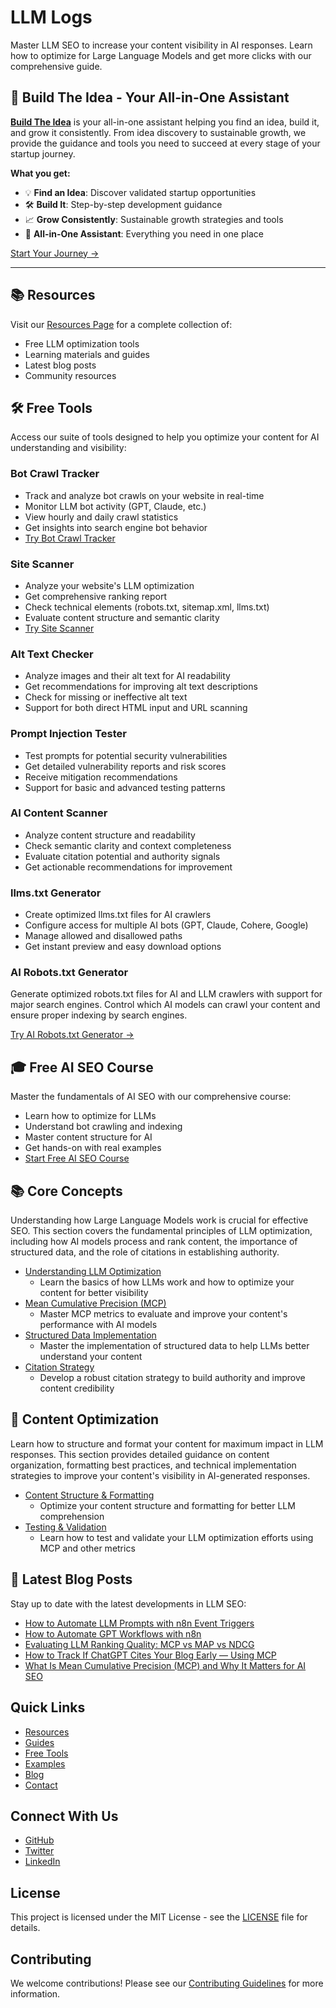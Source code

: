 # LLM Logs

Master LLM SEO to increase your content visibility in AI responses. Learn how to optimize for Large Language Models and get more clicks with our comprehensive guide.

## 🚀 Build The Idea - Your All-in-One Assistant

**[Build The Idea](https://buildtheidea.net/?utm_source=llmlogs&utm_medium=github&utm_campaign=promo)** is your all-in-one assistant helping you find an idea, build it, and grow it consistently. From idea discovery to sustainable growth, we provide the guidance and tools you need to succeed at every stage of your startup journey.

**What you get:**
- 💡 **Find an Idea**: Discover validated startup opportunities
- 🛠️ **Build It**: Step-by-step development guidance  
- 📈 **Grow Consistently**: Sustainable growth strategies and tools
- 🎯 **All-in-One Assistant**: Everything you need in one place

[Start Your Journey →](https://buildtheidea.net/?utm_source=llmlogs&utm_medium=github&utm_campaign=promo)

---

## 📚 Resources

Visit our [Resources Page](resources.html) for a complete collection of:
- Free LLM optimization tools
- Learning materials and guides
- Latest blog posts
- Community resources

## 🛠️ Free Tools

Access our suite of tools designed to help you optimize your content for AI understanding and visibility:

### Bot Crawl Tracker
- Track and analyze bot crawls on your website in real-time
- Monitor LLM bot activity (GPT, Claude, etc.)
- View hourly and daily crawl statistics
- Get insights into search engine bot behavior
- [Try Bot Crawl Tracker](https://llmlogs.com/bot-dashboard)

### Site Scanner
- Analyze your website's LLM optimization
- Get comprehensive ranking report
- Check technical elements (robots.txt, sitemap.xml, llms.txt)
- Evaluate content structure and semantic clarity
- [Try Site Scanner](https://llmlogs.com/scan-site)

### Alt Text Checker
- Analyze images and their alt text for AI readability
- Get recommendations for improving alt text descriptions
- Check for missing or ineffective alt text
- Support for both direct HTML input and URL scanning

### Prompt Injection Tester
- Test prompts for potential security vulnerabilities
- Get detailed vulnerability reports and risk scores
- Receive mitigation recommendations
- Support for basic and advanced testing patterns

### AI Content Scanner
- Analyze content structure and readability
- Check semantic clarity and context completeness
- Evaluate citation potential and authority signals
- Get actionable recommendations for improvement

### llms.txt Generator
- Create optimized llms.txt files for AI crawlers
- Configure access for multiple AI bots (GPT, Claude, Cohere, Google)
- Manage allowed and disallowed paths
- Get instant preview and easy download options

### AI Robots.txt Generator
Generate optimized robots.txt files for AI and LLM crawlers with support for major search engines. Control which AI models can crawl your content and ensure proper indexing by search engines.

[Try AI Robots.txt Generator →](/free-tools/ai-robots-txt-generator.html)

## 🎓 Free AI SEO Course

Master the fundamentals of AI SEO with our comprehensive course:

- Learn how to optimize for LLMs
- Understand bot crawling and indexing
- Master content structure for AI
- Get hands-on with real examples
- [Start Free AI SEO Course](https://llmlogs.com/ai-seo-course)

## 📚 Core Concepts

Understanding how Large Language Models work is crucial for effective SEO. This section covers the fundamental principles of LLM optimization, including how AI models process and rank content, the importance of structured data, and the role of citations in establishing authority.

- [Understanding LLM Optimization](https://llmlogs.com/guides/llm-optimization/core-concepts)
  - Learn the basics of how LLMs work and how to optimize your content for better visibility
- [Mean Cumulative Precision (MCP)](https://llmlogs.com/guides/llm-optimization/mean-cumulative-precision)
  - Master MCP metrics to evaluate and improve your content's performance with AI models
- [Structured Data Implementation](https://llmlogs.com/guides/llm-optimization/structured-data)
  - Master the implementation of structured data to help LLMs better understand your content
- [Citation Strategy](https://llmlogs.com/guides/llm-optimization/citation-strategy)
  - Develop a robust citation strategy to build authority and improve content credibility

## 🎯 Content Optimization

Learn how to structure and format your content for maximum impact in LLM responses. This section provides detailed guidance on content organization, formatting best practices, and technical implementation strategies to improve your content's visibility in AI-generated responses.

- [Content Structure & Formatting](https://llmlogs.com/guides/llm-optimization/content-optimization)
  - Optimize your content structure and formatting for better LLM comprehension
- [Testing & Validation](https://llmlogs.com/guides/llm-optimization/testing)
  - Learn how to test and validate your LLM optimization efforts using MCP and other metrics

## 📝 Latest Blog Posts

Stay up to date with the latest developments in LLM SEO:

- [How to Automate LLM Prompts with n8n Event Triggers](https://llmlogs.com/blog/automate-llm-prompts-with-n8n-event-triggers)
- [How to Automate GPT Workflows with n8n](https://llmlogs.com/blog/how-to-automate-gpt-workflows-with-n8n)
- [Evaluating LLM Ranking Quality: MCP vs MAP vs NDCG](https://llmlogs.com/blog/evaluating-llm-ranking-quality-mcp-vs-map-vs-ndcg)
- [How to Track If ChatGPT Cites Your Blog Early — Using MCP](https://llmlogs.com/blog/how-to-track-if-chatgpt-cites-your-blog-early-using-mcp)
- [What Is Mean Cumulative Precision (MCP) and Why It Matters for AI SEO](https://llmlogs.com/blog/what-is-mean-cumulative-precision-mcp-ai-seo)

## Quick Links

- [Resources](resources.html)
- [Guides](https://llmlogs.com/guides/llm-optimization)
- [Free Tools](https://llmlogs.com/free-tools)
- [Examples](https://llmlogs.com/guides/llm-optimization/examples)
- [Blog](https://llmlogs.com/blog)
- [Contact](https://llmlogs.com/contact)

## Connect With Us

- [GitHub](https://github.com/mattmerrick/llmseoguide)
- [Twitter](https://twitter.com/llmseoguide)
- [LinkedIn](https://linkedin.com/company/llmseoguide)

## License

This project is licensed under the MIT License - see the [LICENSE](LICENSE) file for details.

## Contributing

We welcome contributions! Please see our [Contributing Guidelines](CONTRIBUTING.md) for more information.

